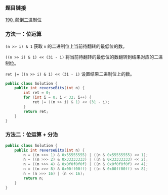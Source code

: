 ### 题目链接
[190. 颠倒二进制位](https://leetcode.cn/problems/reverse-bits)

### 方法一：位运算
`(n >> i) & 1` 获取 `n` 的二进制位上当前待翻转的最低位的数。

`((n >> i) & 1) << (31 - i)` 将当前待翻转的最低位的数翻转到结果对应的二进制位。

`ret |= ((n >> i) & 1) << (31 - i)` 设置结果二进制位上的数。

```Java
public class Solution {
    public int reverseBits(int n) {
        int ret = 0;
        for (int i = 0; i < 32; i++) {
            ret |= ((n >> i) & 1) << (31 - i);
        }
        return ret;
    }
}
```

### 方法二：位运算 + 分治
```Java
public class Solution {
    public int reverseBits(int n) {
        n = ((n >>> 1) & 0x55555555) | ((n & 0x55555555) << 1);
        n = ((n >>> 2) & 0x33333333) | ((n & 0x33333333) << 2);
        n = ((n >>> 4) & 0x0f0f0f0f) | ((n & 0x0f0f0f0f) << 4);
        n = ((n >>> 8) & 0x00ff00ff) | ((n & 0x00ff00ff) << 8);
        n = (n >>> 16) | (n << 16);
        return n;
    }
}
```